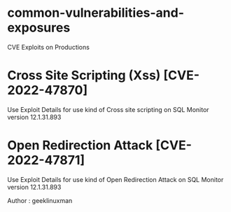 # common-vulnerabilities-and-exposures
CVE Exploits on Productions

# Cross Site Scripting (Xss) [CVE-2022-47870]
Use Exploit Details for use kind of Cross site scripting on SQL Monitor version 12.1.31.893 

# Open Redirection Attack [CVE-2022-47871]
Use Exploit Details for use kind of Open Redirection Attack on SQL Monitor version 12.1.31.893 

Author : geeklinuxman
